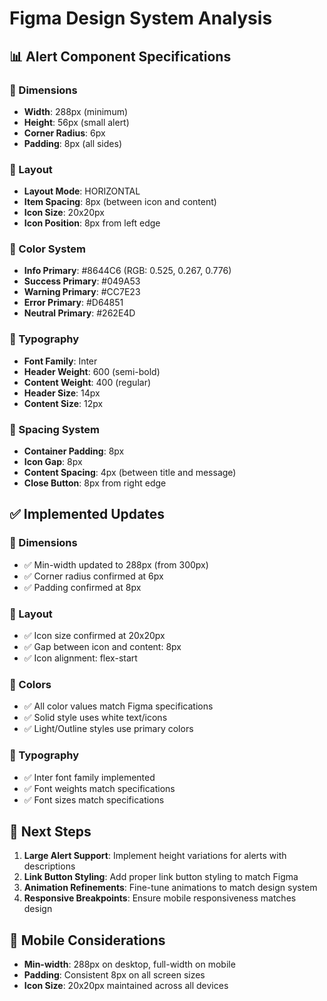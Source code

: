 # Figma Design System Analysis

## 📊 Alert Component Specifications

### 🎯 Dimensions
- **Width**: 288px (minimum)
- **Height**: 56px (small alert)
- **Corner Radius**: 6px
- **Padding**: 8px (all sides)

### 🎨 Layout
- **Layout Mode**: HORIZONTAL
- **Item Spacing**: 8px (between icon and content)
- **Icon Size**: 20x20px
- **Icon Position**: 8px from left edge

### 🎨 Color System
- **Info Primary**: #8644C6 (RGB: 0.525, 0.267, 0.776)
- **Success Primary**: #049A53
- **Warning Primary**: #CC7E23
- **Error Primary**: #D64851
- **Neutral Primary**: #262E4D

### 📝 Typography
- **Font Family**: Inter
- **Header Weight**: 600 (semi-bold)
- **Content Weight**: 400 (regular)
- **Header Size**: 14px
- **Content Size**: 12px

### 🔧 Spacing System
- **Container Padding**: 8px
- **Icon Gap**: 8px
- **Content Spacing**: 4px (between title and message)
- **Close Button**: 8px from right edge

## ✅ Implemented Updates

### 📏 Dimensions
- ✅ Min-width updated to 288px (from 300px)
- ✅ Corner radius confirmed at 6px
- ✅ Padding confirmed at 8px

### 🎨 Layout
- ✅ Icon size confirmed at 20x20px
- ✅ Gap between icon and content: 8px
- ✅ Icon alignment: flex-start

### 🎨 Colors
- ✅ All color values match Figma specifications
- ✅ Solid style uses white text/icons
- ✅ Light/Outline styles use primary colors

### 📝 Typography
- ✅ Inter font family implemented
- ✅ Font weights match specifications
- ✅ Font sizes match specifications

## 🚀 Next Steps

1. **Large Alert Support**: Implement height variations for alerts with descriptions
2. **Link Button Styling**: Add proper link button styling to match Figma
3. **Animation Refinements**: Fine-tune animations to match design system
4. **Responsive Breakpoints**: Ensure mobile responsiveness matches design

## 📱 Mobile Considerations

- **Min-width**: 288px on desktop, full-width on mobile
- **Padding**: Consistent 8px on all screen sizes
- **Icon Size**: 20x20px maintained across all devices